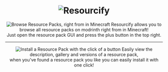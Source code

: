 <div align="center">
  
# ![Resourcify](https://github.com/DeDiamondPro/Resourcify/assets/67508414/6836d217-1d9e-439b-b8d3-eb64428375cd)
  
![Browse Resource Packs, right from in Minecraft](https://github.com/DeDiamondPro/Resourcify/assets/67508414/154d340e-bd7e-4f44-b143-dd08e9c97bf2)
Resourcify allows you to browse all resource packs on modrinth right from in Minecraft!<br>Just open the resource pack GUI and press the plus button in the top right.

------------------------------------
![Install a Resource Pack with the click of a button](https://github.com/DeDiamondPro/Resourcify/assets/67508414/058fc8f6-f02e-4471-9fde-fa3846101e09)
Easily view the description, gallery and versions of a resource pack,<br>when you've found a resource pack you like you can easily install it with one click!
  
</div>
